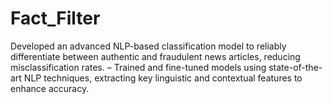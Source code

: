 # Fact_Filter
Developed an advanced NLP-based classification model to reliably differentiate between authentic and fraudulent news articles, reducing misclassification rates. – Trained and fine-tuned models using state-of-the-art NLP techniques, extracting key linguistic and contextual features to enhance accuracy.
